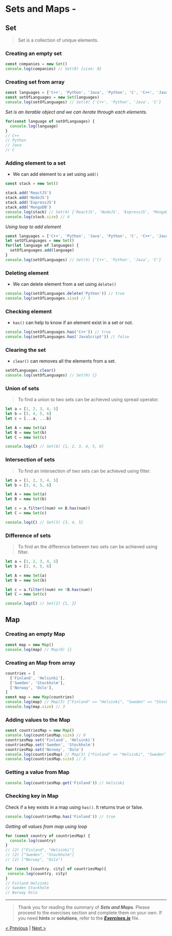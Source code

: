# Sets and Maps -

## Set
> Set is a collection of unique elements.

### Creating an empty set
```js
const companies = new Set()
console.log(companies) // Set(0) {size: 0}
```

### Creating set from array
```js
const languages = ['C++', 'Python', 'Java', 'Python', 'C', 'C++', 'Java', 'C']
const setOfLanguages = new Set(languages)
console.log(setOfLanguages) // Set(4) {'C++', 'Python', 'Java', 'C'}
```
*Set is an iterable object and we can iterate through each elements.*
```js
for(const language of setOfLanguages) {
  console.log(language)
}
// C++
// Python
// Java
// C
```

### Adding element to a set
- We can add element to a set using `add()`
```js
const stack = new Set()

stack.add('ReactJS')
stack.add('NodeJS')
stack.add('ExpressJS')
stack.add('MongoDB')
console.log(stack) // Set(4) {'ReactJS', 'NodeJS', 'ExpressJS', 'MongoDB'}
console.log(stack.size) // 4
```
*Using loop to add element*
```js
const languages = ['C++', 'Python', 'Java', 'Python', 'C', 'C++', 'Java', 'C']
let setOfLanguages = new Set()
for(let language of languages) {
  setOfLanguages.add(language)
}
console.log(setOfLanguages) // Set(4) {'C++', 'Python', 'Java', 'C'}
```

### Deleting element
- We can delete element from a set using `delete()`
```js
console.log(setOfLanguages.delete('Python')) // true
console.log(setOfLanguages.size) // 3
```

### Checking element
- `has()` can help to know if an element exist in a set or not.
```js
console.log(setOfLanguages.has('C++')) // true
console.log(setOfLanguages.has('JavaScript')) // false
```

### Clearing the set
- `clear()` can removes all the elements from a set.
```js
setOfLanguages.clear()
console.log(setOfLanguages) // Set(0) {}
```

### Union of sets
> To find a union to two sets can be achieved using spread operator.
```js
let a = [1, 2, 3, 4, 5]
let b = [3, 4, 5, 6]
let c = [...a, ...b]

let A = new Set(a)
let B = new Set(b)
let C = new Set(c)

console.log(C) // Set(6) {1, 2, 3, 4, 5, 6}
```

### Intersection of sets
> To find an intersection of two sets can be achieved using filter.
```js
let a = [1, 2, 3, 4, 5]
let b = [3, 4, 5, 6]

let A = new Set(a)
let B = new Set(b)

let c = a.filter((num) => B.has(num))
let C = new Set(c)

console.log(C) // Set(3) {3, 4, 5}
```

### Difference of sets
> To find an the difference between two sets can be achieved using filter.
```js
let a = [1, 2, 3, 4, 5]
let b = [3, 4, 5, 6]

let A = new Set(a)
let B = new Set(b)

let c = a.filter((num) => !B.has(num))
let C = new Set(c)

console.log(C) // Set(2) {1, 2}
```

## Map

### Creating an empty Map
```js
const map = new Map()
console.log(map) // Map(0) {}
```

### Creating an Map from array
```js
countries = [
  ['Finland', 'Helsinki'],
  ['Sweden', 'Stockholm'],
  ['Norway', 'Oslo'],
]
const map = new Map(countries)
console.log(map) // Map(3) {"Finland" => "Helsinki", "Sweden" => "Stockholm", "Norway" => "Oslo"}
console.log(map.size) // 3
```

### Adding values to the Map
```js
const countriesMap = new Map()
console.log(countriesMap.size) // 0
countriesMap.set('Finland', 'Helsinki')
countriesMap.set('Sweden', 'Stockholm')
countriesMap.set('Norway', 'Oslo')
console.log(countriesMap) // Map(3) {"Finland" => "Helsinki", "Sweden" => "Stockholm", "Norway" => "Oslo"}
console.log(countriesMap.size) // 3
```

### Getting a value from Map
```js
console.log(countriesMap.get('Finland')) // Helsinki
```

### Checking key in Map
Check if a key exists in a map using `has()`. It returns true or false.
```js
console.log(countriesMap.has('Finland')) // true
```
*Getting all values from map using loop*
```js
for (const country of countriesMap) {
  console.log(country)
}
// (2) ["Finland", "Helsinki"]
// (2) ["Sweden", "Stockholm"]
// (2) ["Norway", "Oslo"]
```
```js
for (const [country, city] of countriesMap){
 console.log(country, city)
}
// Finland Helsinki
// Sweden Stockholm
// Norway Oslo
```
---
> Thank you for reading the summary of ***Sets and Maps***. Please proceed to the exercises section and complete them on your own. If you need **hints** or **solutions**, refer to the ***[Exercises.js](https://github.com/mohdahsanrazakhan/30-Days-Of-JavaScript/blob/main/Day%2010/Exercises.js)*** file.

[< Previous](https://github.com/mohdahsanrazakhan/30-Days-Of-JavaScript/tree/main/Day%2009) | [Next >](https://github.com/mohdahsanrazakhan/30-Days-Of-JavaScript/tree/main/Day%2011)